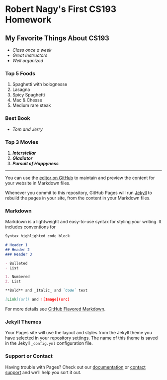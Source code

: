 # Robert Nagy's First CS193 Homework


## **My Favorite Things About CS193**
- _Class once a week_
- _Great Instructors_
- _Well organized_

### **Top 5 Foods**

1. Spaghetti with bolognesse
2. Lasagna
3. Spicy Spaghetti
4. Mac & Chesse
5. Medium rare steak

### **Best Book**
- _Tom and Jerry_

### **Top 3 Movies**
1. **_Interstellar_**
2. **_Gladiator_**
3. **_Pursuit of Happyness_**






_______________________________________________________________________________________________________________________





You can use the [editor on GitHub](https://github.com/kalutes/CS193_Fall18_Lab1/edit/master/index.md) to maintain and preview the content for your website in Markdown files.

Whenever you commit to this repository, GitHub Pages will run [Jekyll](https://jekyllrb.com/) to rebuild the pages in your site, from the content in your Markdown files.

### Markdown

Markdown is a lightweight and easy-to-use syntax for styling your writing. It includes conventions for

```markdown
Syntax highlighted code block

# Header 1
## Header 2
### Header 3

- Bulleted
- List

1. Numbered
2. List

**Bold** and _Italic_ and `Code` text

[Link](url) and ![Image](src)
```

For more details see [GitHub Flavored Markdown](https://guides.github.com/features/mastering-markdown/).

### Jekyll Themes

Your Pages site will use the layout and styles from the Jekyll theme you have selected in your [repository settings](https://github.com/kalutes/CS193_Fall18_Lab1/settings). The name of this theme is saved in the Jekyll `_config.yml` configuration file.

### Support or Contact

Having trouble with Pages? Check out our [documentation](https://help.github.com/categories/github-pages-basics/) or [contact support](https://github.com/contact) and we’ll help you sort it out.


